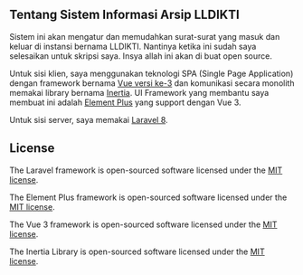 ## Tentang Sistem Informasi Arsip LLDIKTI

Sistem ini akan mengatur dan memudahkan surat-surat yang masuk dan keluar di instansi bernama LLDIKTI. Nantinya ketika ini sudah saya selesaikan untuk skripsi saya. Insya allah ini akan di buat open source.

Untuk sisi klien, saya menggunakan teknologi SPA (Single Page Application) dengan framework bernama [Vue versi ke-3](https://v3.vuejs.org/) dan komunikasi secara monolith memakai library bernama [Inertia](https://inertiajs.com/). UI Framework yang membantu saya membuat ini adalah [Element Plus](https://element-plus.org/) yang support dengan Vue 3.

Untuk sisi server, saya memakai [Laravel 8](https://laravel.com).
## License

The Laravel framework is open-sourced software licensed under the [MIT license](https://opensource.org/licenses/MIT).

The Element Plus framework is open-sourced software licensed under the [MIT license](https://opensource.org/licenses/MIT).

The Vue 3 framework is open-sourced software licensed under the [MIT license](https://opensource.org/licenses/MIT).

The Inertia Library is open-sourced software licensed under the [MIT license](https://opensource.org/licenses/MIT).
